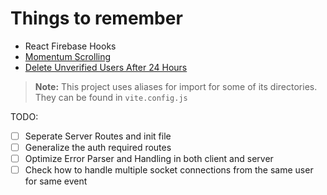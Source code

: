 # Things to remember

-   React Firebase Hooks
-   [Momentum Scrolling](https://medium.com/@d_vsh/craft-a-smooth-momentum-scrolling-experience-with-react-and-framer-motion-72533d3cfc92)
-   [Delete Unverified Users After 24 Hours](https://stackoverflow.com/questions/67148672/how-to-delete-unverified-e-mail-addresses-in-firebase-authentication-flutter)

> **Note:** This project uses aliases for import for some of its directories. They can be found in `vite.config.js`

TODO:

-   [ ] Seperate Server Routes and init file
-   [ ] Generalize the auth required routes
-   [ ] Optimize Error Parser and Handling in both client and server
-   [ ] Check how to handle multiple socket connections from the same user for same event
